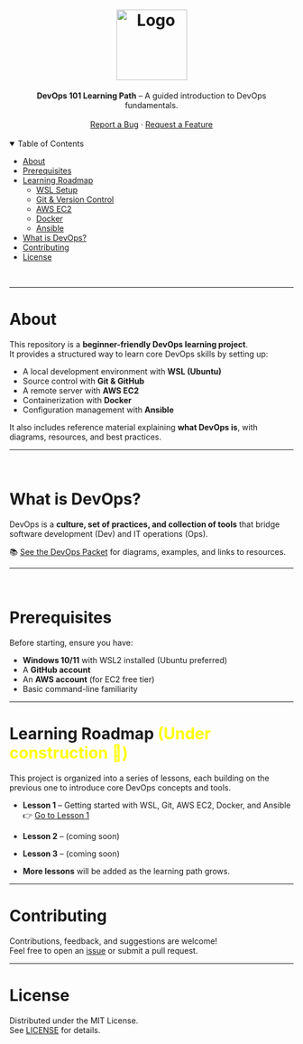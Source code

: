 <h1 align="center">
  <a href="https://github.com/jtmb">
    <img src="https://avatars.githubusercontent.com/u/86915618?v=4" alt="Logo" width="" height="125">
  </a>
</h1>

<div align="center">
  <b>DevOps 101 Learning Path</b> – A guided introduction to DevOps fundamentals.
  <br />
  <br />
  <a href="https://github.com/jtmb/devops-101/issues/new?assignees=&labels=bug&title=bug%3A+">Report a Bug</a>
  ·
  <a href="https://github.com/jtmb/devops-101/issues/new?assignees=&labels=enhancement&template=02_FEATURE_REQUEST.md&title=feat%3A+">Request a Feature</a>
</div>
<br>

<details open="open">
<summary>Table of Contents</summary>

- [About](#about)
- [Prerequisites](#prerequisites)
- [Learning Roadmap](#learning-roadmap)
    - [WSL Setup](#wsl-setup)
    - [Git & Version Control](#git--version-control)
    - [AWS EC2](#aws-ec2)
    - [Docker](#docker)
    - [Ansible](#ansible)
- [What is DevOps?](#what-is-devops)
- [Contributing](#contributing)
- [License](#license)

</details>
<br>

---

### <h1>About </h1>

This repository is a **beginner-friendly DevOps learning project**.  
It provides a structured way to learn core DevOps skills by setting up:

- A local development environment with **WSL (Ubuntu)**
- Source control with **Git & GitHub**
- A remote server with **AWS EC2**
- Containerization with **Docker**
- Configuration management with **Ansible**

It also includes reference material explaining **what DevOps is**, with diagrams, resources, and best practices.

---
<br>

### <h1>What is DevOps?</h1>

DevOps is a **culture, set of practices, and collection of tools** that bridge software development (Dev) and IT operations (Ops).  

📚 [See the DevOps Packet](docs/1-what-is-devops.md) for diagrams, examples, and links to resources.  

---

<br>

### <h1>Prerequisites</h1>

Before starting, ensure you have:

- **Windows 10/11** with WSL2 installed (Ubuntu preferred)  
- A **GitHub account**  
- An **AWS account** (for EC2 free tier)  
- Basic command-line familiarity  

---

### <h1>Learning Roadmap <span style="color: yellow;">(Under construction 🚧)</span></h1>

This project is organized into a series of lessons, each building on the previous one to introduce core DevOps concepts and tools.

- **Lesson 1** – Getting started with WSL, Git, AWS EC2, Docker, and Ansible  
  👉 [Go to Lesson 1](lesson-plans/1-lesson-plan-1.md)

- **Lesson 2** – (coming soon)

- **Lesson 3** – (coming soon)

- **More lessons** will be added as the learning path grows.

---

### <h1>Contributing</h1>

Contributions, feedback, and suggestions are welcome!  
Feel free to open an [issue](https://github.com/jtmb/devops-101/issues) or submit a pull request.

---

### <h1>License</h1>

Distributed under the MIT License.  
See [LICENSE](LICENSE) for details.
